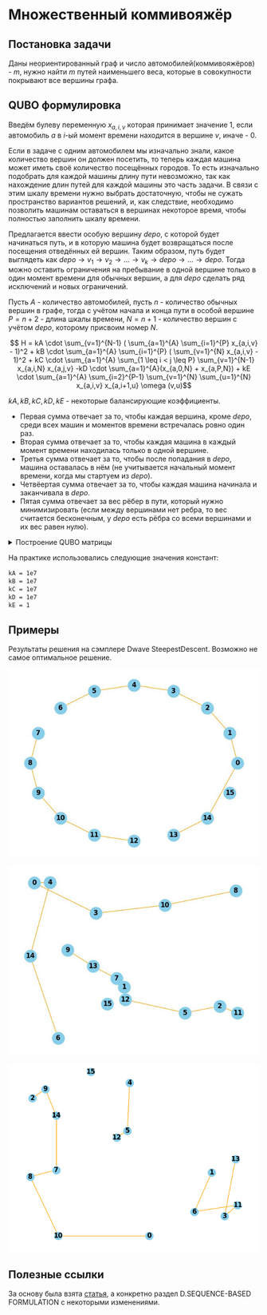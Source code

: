 # Множественный коммивояжёр
## Постановка задачи
Даны неориентированный граф и число автомобилей(коммивояжёров) - $m$, нужно найти $m$ путей наименьшего веса, которые в совокупности покрывают все вершины графа.
## QUBO формулировка
Введём булеву переменную $x_{a,i,v}$ которая принимает значение $1$, если автомобиль $a$ в $i$-ый момент времени находится в вершине $v$, иначе - $0$.

Если в задаче с одним автомобилем мы изначально знали, какое количество вершин он должен посетить, то теперь каждая машина может иметь своё количество посещённых городов. То есть изначально подобрать для каждой машины длину пути невозможно, так как нахождение длин путей для каждой машины это часть задачи. В связи с этим шкалу времени нужно выбрать достаточную, чтобы не сужать пространство вариантов решений, и, как следствие, необходимо позволить машинам оставаться в вершинах некоторое время, чтобы полностью заполнить шкалу времени. 

Предлагается ввести особую вершину $depo$, с которой будет начинаться путь, и в которую машина будет возвращаться после посещения отведённых ей вершин. Таким образом, путь будет выглядеть как $depo\rightarrow v_1\rightarrow v_2\rightarrow ...\rightarrow v_k \rightarrow depo\rightarrow ...\rightarrow depo$. Тогда можно оставить ограничения на пребывание в одной вершине только в один момент времени для обычных вершин, а для $depo$ сделать ряд исключений и новых ограничений.

Пусть $A$ - количество автомобилей, пусть $n$ - количество обычных вершин в графе, тогда с учётом начала и конца пути в особой вершине $P = n + 2$ - длина шкалы времени, $N = n + 1$ - количество вершин с учётом $depo$, которому присвоим номер $N$.

$$ H = kA \cdot \sum_{v=1}^{N-1} ( \sum_{a=1}^{A} \sum_{i=1}^{P} x_{a,i,v} - 1)^2 + kB \cdot \sum_{a=1}^{A} \sum_{i=1}^{P} ( \sum_{v=1}^{N} x_{a,i,v} - 1)^2 + kC \cdot \sum_{a=1}^{A} \sum_{1 \leq i < j \leq P} \sum_{v=1}^{N-1} x_{a,i,N} x_{a,j,v} -kD \cdot \sum_{a=1}^{A}(x_{a,0,N} + x_{a,P,N}) + kE \cdot \sum_{a=1}^{A} \sum_{i=2}^{P-1} \sum_{v=1}^{N} \sum_{u=1}^{N} x_{a,i,v} x_{a,i+1,u} \omega (v,u)$$

$kA, kB, kC, kD, kE$ - некоторые балансирующие коэффициенты.

* Первая сумма отвечает за то, чтобы каждая вершина, кроме $depo$, среди всех машин и моментов времени встречалась ровно один раз.
* Вторая сумма отвечает за то, чтобы каждая машина в каждый момент времени находилась только в одной вершине.
* Третья сумма отвечает за то, чтобы после попадания в $depo$, машина оставалась в нём (не учитывается начальный момент времени, когда мы стартуем из $depo$).
* Четвёертая сумма отвечает за то, чтобы каждая машина начинала и заканчивала в $depo$.
* Пятая сумма отвечает за вес рёбер в пути, который нужно минимизировать (если между вершинами нет ребра, то вес считается бесконечным, у $depo$ есть рёбра со всеми вершинами и их вес равен нулю).

<details>
<summary> 
  Построение QUBO матрицы
</summary>

```
def MakeQuboPolyTSP(graph, autos):
    amount_of_vertexes = len(graph)       # amount_of_vertexes = N
    dimentions = autos * amount_of_vertexes * (amount_of_vertexes + 1)
    qubo = [[0] * dimentions for i in range(dimentions)]

    for a1 in range(0, autos):     # x_a_i_v auto, time, vertex
        for a2 in range(0, autos):
            for i in range(0, amount_of_vertexes + 1):
                for j in range(0, amount_of_vertexes + 1):
                    for v in range(0, amount_of_vertexes):
                        for u in range(0, amount_of_vertexes):
                            row = a1 * (amount_of_vertexes + 1) * amount_of_vertexes + i * amount_of_vertexes + v
                            column = a2 * (amount_of_vertexes + 1) * amount_of_vertexes + j * amount_of_vertexes + u
                            if (row == column) :
                                if ((i == 0 and v == amount_of_vertexes - 1) or (i == amount_of_vertexes and v == amount_of_vertexes - 1)) :
                                    qubo[row][column] -= kD         # Четвёртая сумма
                                if (v != amount_of_vertexes - 1) :
                                    qubo[row][column] += -kA -kB    # линейное слагаемое с обычной вершиной
                                else:
                                    qubo[row][column] += -kB        # линейное слагаемое с депо 
                            else :
                                if (v == u and v != amount_of_vertexes - 1) :
                                    qubo[row][column] += 2*kA               # Квадратичное слагаемое из первой суммы
                                if (a1 == a2 and i == j and v != u):
                                    qubo[row][column] += 2*kB               # Квадратичное слагаемое из второй суммы
                                if (a1 == a2 and (j > i and v == amount_of_vertexes - 1 and u != amount_of_vertexes - 1 and i != 0) or (i > j == 1 and u == amount_of_vertexes - 1 and v != amount_of_vertexes - 1 and j!= 0)) :
                                    qubo[row][column] += kC                  # Третья сумма
                                if (a1 == a2 and abs(i - j) == 1) :
                                    qubo[row][column] += kE * graph[u][v]    # Пятая сумма
```                                    
  
</details>

На практике использовались следующие значения констант:
```
kA = 1e7
kB = 1e7
kC = 1e7
kD = 1e7
kE = 1
```

## Примеры
Результаты решения на сэмплере Dwave SteepestDescent. Возможно не самое оптимальное решение.

![](images/MTSP_15vert_2auto_polygon.jpeg)

![](images/MTSP_15vert_3auto_random.jpeg)

![](images/MTSP_15vert_3auto_random_2.png)

## Полезные ссылки

За основу была взята [статья](FormulatingandSolvingRoutingProblems_on_Quantum_Computers.pdf), а конкретно раздел D.SEQUENCE-BASED FORMULATION с некоторыми изменениями.
